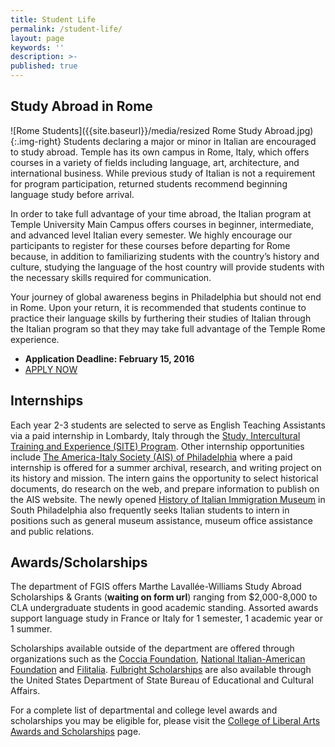 ```yaml
---
title: Student Life
permalink: /student-life/
layout: page
keywords: ''
description: >- 
published: true
---
```


## Study Abroad in Rome
![Rome Students]({{site.baseurl}}/media/resized Rome Study Abroad.jpg){:.img-right}
Students declaring a major or minor in Italian are encouraged to study abroad. Temple has its own campus in Rome, Italy, which offers courses in a variety of fields including language, art, architecture, and international business. While previous study of Italian is not a requirement for program participation, returned students recommend beginning language study before arrival.

In order to take full advantage of your time abroad, the Italian program at Temple University Main Campus offers courses in beginner, intermediate, and advanced level Italian every semester. We highly encourage our participants to register for these courses before departing for Rome because, in addition to familiarizing students with the country’s history and culture, studying the language of the host country will provide students with the necessary skills required for communication.

Your journey of global awareness begins in Philadelphia but should not end in Rome. Upon your return, it is recommended that students continue to practice their language skills by furthering their studies of Italian through the Italian program so that they may take full advantage of the Temple Rome experience.

- **Application Deadline: February 15, 2016** <br>
- [APPLY NOW](https://studyabroad.temple.edu/sites/temple-rome-undergraduate-summer) <br>

## Internships
Each year 2-3 students are selected to serve as English Teaching Assistants via a paid internship in Lombardy, Italy through the [Study, Intercultural Training and Experience (SITE) Program](http://www.dickinson.edu/info/20126/italian_and_italian_studies/181/internshipjob_opportunities/2). Other internship opportunities include [The America-Italy Society (AIS) of Philadelphia](http://www.aisphila.org/) where a paid internship is offered for a summer archival, research, and writing project on its history and mission. The intern gains the opportunity to select historical documents, do research on the web, and prepare information to publish on the AIS website. The newly opened [History of Italian Immigration Museum](http://www.filitaliainternational.com/museum-main) in South Philadelphia also frequently seeks Italian students to intern in positions such as general museum assistance, museum office assistance and public relations.

## Awards/Scholarships
The department of FGIS offers Marthe Lavallée-Williams Study Abroad Scholarships & Grants (**waiting on form url**) ranging from $2,000-8,000 to CLA undergraduate students in good academic standing. Assorted awards support language study in France or Italy for 1 semester, 1 academic year or 1 summer.

Scholarships available outside of the department are offered through organizations such as the [Coccia Foundation](http://www.cocciafoundation.org/), [National Italian-American Foundation](https://www.niaf.org/programs/scholarships/) and [Filitalia](http://www.filitaliainternational.com/?q=node/8). [Fulbright Scholarships](http://www.cies.org/) are also available through the United States Department of State Bureau of Educational and Cultural Affairs.

For a complete list of departmental and college level awards and scholarships you may be eligible for, please visit the [College of Liberal Arts Awards and Scholarships](https://liberalarts.temple.edu/about-us/resources/awards-and-scholarships?field_awards_department_nid=4587&field_awards_academics_class_value=All) page.
